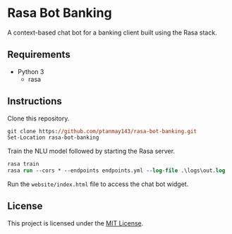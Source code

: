 # Rasa Bot Banking

A context-based chat bot for a banking client built using the Rasa stack.

## Requirements

- Python 3
  - rasa

## Instructions

Clone this repository.

```ps
git clone https://github.com/ptanmay143/rasa-bot-banking.git
Set-Location rasa-bot-banking
```

Train the NLU model followed by starting the Rasa server.

```ps
rasa train
rasa run --cors * --endpoints endpoints.yml --log-file .\logs\out.log
```

Run the `website/index.html` file to access the chat bot widget.

## License

This project is licensed under the [MIT License](https://choosealicense.com/licenses/mit/).

